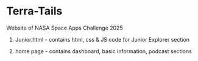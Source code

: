 # Terra-Tails
Website of NASA Space Apps Challenge 2025

1. Junior.html - contains html, css & JS code for Junior Explorer section

2. home page - contains dashboard, basic information, podcast sections
